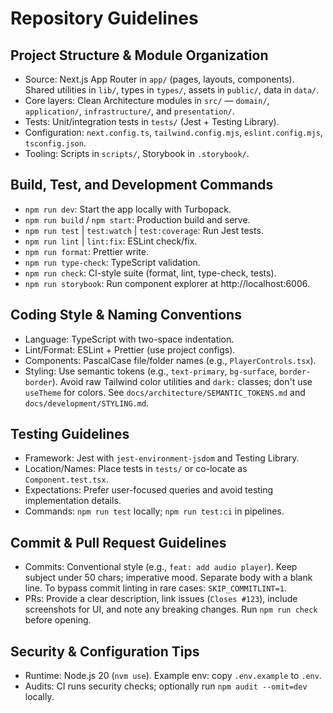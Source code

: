 # Repository Guidelines

## Project Structure & Module Organization

- Source: Next.js App Router in `app/` (pages, layouts, components). Shared utilities in `lib/`, types in `types/`, assets in `public/`, data in `data/`.
- Core layers: Clean Architecture modules in `src/` — `domain/`, `application/`, `infrastructure/`, and `presentation/`.
- Tests: Unit/integration tests in `tests/` (Jest + Testing Library).
- Configuration: `next.config.ts`, `tailwind.config.mjs`, `eslint.config.mjs`, `tsconfig.json`.
- Tooling: Scripts in `scripts/`, Storybook in `.storybook/`.

## Build, Test, and Development Commands

- `npm run dev`: Start the app locally with Turbopack.
- `npm run build` / `npm start`: Production build and serve.
- `npm run test` | `test:watch` | `test:coverage`: Run Jest tests.
- `npm run lint` | `lint:fix`: ESLint check/fix.
- `npm run format`: Prettier write.
- `npm run type-check`: TypeScript validation.
- `npm run check`: CI-style suite (format, lint, type-check, tests).
- `npm run storybook`: Run component explorer at http://localhost:6006.

## Coding Style & Naming Conventions

- Language: TypeScript with two-space indentation.
- Lint/Format: ESLint + Prettier (use project configs).
- Components: PascalCase file/folder names (e.g., `PlayerControls.tsx`).
- Styling: Use semantic tokens (e.g., `text-primary`, `bg-surface`, `border-border`). Avoid raw Tailwind color utilities and `dark:` classes; don't use `useTheme` for colors. See `docs/architecture/SEMANTIC_TOKENS.md` and `docs/development/STYLING.md`.

## Testing Guidelines

- Framework: Jest with `jest-environment-jsdom` and Testing Library.
- Location/Names: Place tests in `tests/` or co-locate as `Component.test.tsx`.
- Expectations: Prefer user-focused queries and avoid testing implementation details.
- Commands: `npm run test` locally; `npm run test:ci` in pipelines.

## Commit & Pull Request Guidelines

- Commits: Conventional style (e.g., `feat: add audio player`). Keep subject under 50 chars; imperative mood. Separate body with a blank line. To bypass commit linting in rare cases: `SKIP_COMMITLINT=1`.
- PRs: Provide a clear description, link issues (`Closes #123`), include screenshots for UI, and note any breaking changes. Run `npm run check` before opening.

## Security & Configuration Tips

- Runtime: Node.js 20 (`nvm use`). Example env: copy `.env.example` to `.env`.
- Audits: CI runs security checks; optionally run `npm audit --omit=dev` locally.
